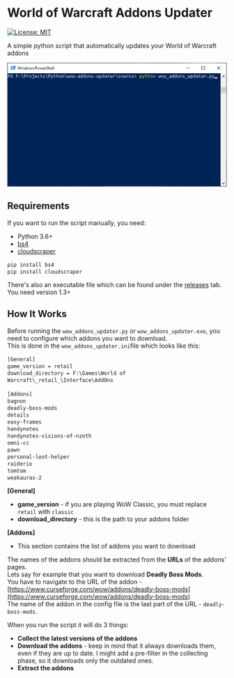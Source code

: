 # World of Warcraft Addons Updater
[![License: MIT](https://img.shields.io/badge/License-MIT-brightgreen.svg)](https://github.com/dbrizov/wow-addons-updater/blob/master/LICENSE)

A simple python script that automatically updates your World of Warcraft addons

![wow_addons_updater.gif](https://github.com/dbrizov/wow-addons-updater/blob/master/docs/wow_addons_updater.gif)

## Requirements
If you want to run the script manually, you need:
- Python 3.6+
- [bs4](https://www.crummy.com/software/BeautifulSoup)
- [cloudscraper](https://github.com/VeNoMouS/cloudscraper)

```
pip install bs4
pip install cloudscraper
```

There's also an executable file which can be found under the [releases](https://github.com/dbrizov/wow-addons-updater/releases) tab. You need version 1.3+

## How It Works
Before running the `wow_addons_updater.py` or `wow_addons_updater.exe`, you need to configure which addons you want to download.<br>
This is done in the `wow_addons_updater.ini`file which looks like this:
```
[General]
game_version = retail
download_directory = F:\Games\World of Warcraft\_retail_\Interface\AddOns

[Addons]
bagnon
deadly-boss-mods
details
easy-frames
handynotes
handynotes-visions-of-nzoth
omni-cc
pawn
personal-loot-helper
raiderio
tomtom
weakauras-2
```

**[General]**
- **game_version** - if you are playing WoW Classic, you must replace `retail` with `classic`
- **download_directory** - this is the path to your addons folder

**[Addons]**
- This section contains the list of addons you want to download

The names of the addons should be extracted from the **URLs** of the addons' pages.<br>
Lets say for example that you want to download **Deadly Boss Mods**.<br>
You have to navigate to the URL of the addon - [https://www.curseforge.com/wow/addons/deadly-boss-mods](https://www.curseforge.com/wow/addons/deadly-boss-mods)<br>
The name of the addon in the config file is the last part of the URL - `deadly-boss-mods`.

When you run the script it will do 3 things:
- **Collect the latest versions of the addons**
- **Download the addons** - keep in mind that it always downloads them, even if they are up to date. I might add a pre-filter in the collecting phase, so it downloads only the outdated ones.
- **Extract the addons**
